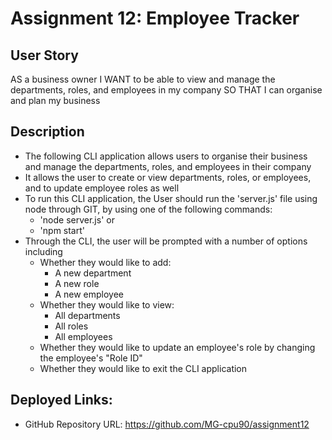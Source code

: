 # Assignment 12: Employee Tracker

## User Story
AS a business owner
I WANT to be able to view and manage the departments, roles, and employees in my company
SO THAT I can organise and plan my business

## Description
* The following CLI application allows users to organise their business and manage the departments, roles, and employees in their company
* It allows the user to create or view departments, roles, or employees, and to update employee roles as well
* To run this CLI application, the User should run the 'server.js' file using node through GIT, by using one of the following commands: 
    * 'node server.js' or
    * 'npm start'
* Through the CLI, the user will be prompted with a number of options including
    * Whether they would like to add:
        * A new department
        * A new role
        * A new employee
    * Whether they would like to view:
        * All departments
        * All roles
        * All employees
    * Whether they would like to update an employee's role by changing the employee's "Role ID"
    * Whether they would like to exit the CLI application

## Deployed Links:
* GitHub Repository URL: https://github.com/MG-cpu90/assignment12